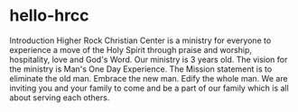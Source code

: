 # hello-hrcc
Introduction
Higher Rock Christian Center is a ministry for everyone to experience a move of the Holy Spirit through praise and worship, hospitality, love and God's Word.  Our ministry is 3 years old.  The vision for the ministry is Man's One Day Experience.  The Mission statement is to eliminate the old man.  Embrace the new man. Edify the whole man. 
We are inviting you and your family to come and be a part of our family which is all about serving each others.
